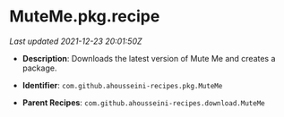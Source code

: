 # MuteMe.pkg.recipe

_Last updated 2021-12-23 20:01:50Z_

- **Description**: Downloads the latest version of Mute Me and creates a package.

- **Identifier**: `com.github.ahousseini-recipes.pkg.MuteMe`

- **Parent Recipes**: `com.github.ahousseini-recipes.download.MuteMe`
